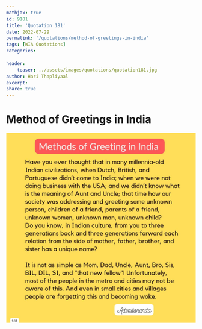 ```yaml
---
mathjax: true
id: 9181
title: 'Quotation 181'
date: 2022-07-29
permalink: '/quotations/method-of-greetings-in-india'
tags: [WIA Quotations] 
categories: 

header:
    teaser: ../assets/images/quotations/quotation181.jpg
author: Hari Thapliyaal 
excerpt:
share: true 
---
```


# Method of Greetings in India

![Method of Greetings in India](../assets/images/quotations/quotation181.jpg)
